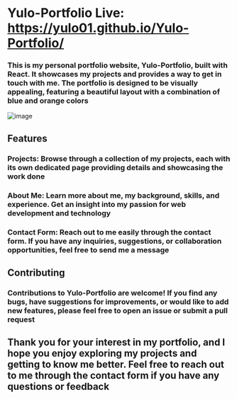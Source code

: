# Yulo-Portfolio  Live: https://yulo01.github.io/Yulo-Portfolio/

<h3>This is my personal portfolio website, Yulo-Portfolio, built with React. It showcases my projects and provides a way to get in touch with me. The portfolio is designed to be visually appealing, featuring a beautiful layout with a combination of blue and orange colors</h3>

![image](https://github.com/yulo01/Yulo-Portfolio/assets/93291077/31d065aa-289e-4059-aab0-3c9414f6da98)


## Features

<h3> Projects: Browse through a collection of my projects, each with its own dedicated page providing details and showcasing the work done</h3>

<h3> About Me: Learn more about me, my background, skills, and experience. Get an insight into my passion for web development and technology</h3>

<h3> Contact Form: Reach out to me easily through the contact form. If you have any inquiries, suggestions, or collaboration opportunities, feel free to send me a message</h3>



## Contributing

<h3> Contributions to Yulo-Portfolio are welcome! If you find any bugs, have suggestions for improvements, or would like to add new features, please feel free to open an issue or submit a pull request</h3>



<h2> Thank you for your interest in my portfolio, and I hope you enjoy exploring my projects and getting to know me better. Feel free to reach out to me through the contact form if you have any questions or feedback<h2> 
